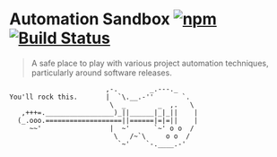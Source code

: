 # Automation Sandbox [![npm](https://img.shields.io/npm/v/automation-sandbox.svg)](https://www.npmjs.com/package/automation-sandbox) [![Build Status](https://travis-ci.com/thibaudcolas/automation-sandbox.svg?branch=master)](https://travis-ci.com/thibaudcolas/automation-sandbox)

> A safe place to play with various project automation techniques, particularly around software releases.

```
                        ,-.        _.---._
You'll rock this.       |  `\.__.-''       `.
                         \  _        _  ,.   \
   ,+++=._________________)_||______|_|_||    |
  (_.ooo.===================||======|=|=||    |
     ~~'                 |  ~'      `~' o o  /
                          \   /~`\     o o  /
                           `~'    `-.____.-'
```
